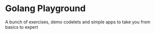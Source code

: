 # Golang Playground

A bunch of exercises, demo codelets and simple apps to take you from basics to expert



